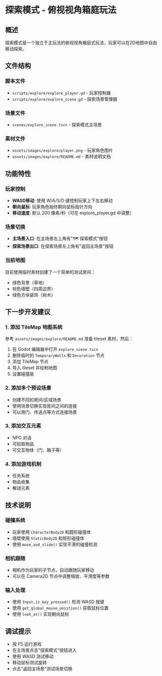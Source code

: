 # 探索模式 - 俯视视角箱庭玩法

## 概述
探索模式是一个独立于主玩法的俯视视角箱庭式玩法，玩家可以在2D地图中自由移动探索。

## 文件结构

### 脚本文件
- `scripts/explore/explore_player.gd` - 玩家控制器
- `scripts/explore/explore_scene.gd` - 探索场景管理器

### 场景文件
- `scenes/explore_scene.tscn` - 探索模式主场景

### 素材文件
- `assets/images/explore/player.png` - 玩家角色图片
- `assets/images/explore/README.md` - 素材说明文档

## 功能特性

### 玩家控制
- **WASD移动**: 使用 W/A/S/D 键控制玩家上下左右移动
- **朝向鼠标**: 玩家角色始终朝向鼠标指针方向
- **移动速度**: 默认 200 像素/秒（可在 explore_player.gd 中调整）

### 场景切换
- **主场景入口**: 在主场景左上角有"🗺️ 探索模式"按钮
- **探索场景出口**: 在探索场景左上角有"返回主场景"按钮

### 当前地图
目前使用临时素材创建了一个简单的测试房间：
- 绿色背景（草地）
- 棕色墙壁（四周边界）
- 绿色方块装饰（树木）

## 下一步开发建议

### 1. 添加 TileMap 地图系统
参考 `assets/images/explore/README.md` 准备 tileset 素材，然后：
1. 在 Godot 编辑器中打开 `explore_scene.tscn`
2. 删除临时的 `TemporaryWalls` 和 `Decoration` 节点
3. 添加 TileMap 节点
4. 导入 tileset 并绘制地图
5. 设置碰撞层

### 2. 添加多个预设场景
- 创建不同的房间/区域场景
- 使用场景切换实现房间之间的连接
- 可以用门、传送点等方式连接场景

### 3. 添加交互元素
- NPC 对话
- 可拾取物品
- 可交互物体（门、箱子等）

### 4. 添加游戏机制
- 任务系统
- 物品收集
- 解谜元素

## 技术说明

### 碰撞系统
- 玩家使用 `CharacterBody2D` 和圆形碰撞体
- 墙壁使用 `StaticBody2D` 和矩形碰撞体
- 使用 `move_and_slide()` 实现平滑的碰撞检测

### 相机跟随
- 相机作为玩家的子节点，自动跟随玩家移动
- 可以在 Camera2D 节点中调整缩放、平滑度等参数

### 输入处理
- 使用 `Input.is_key_pressed()` 检测 WASD 按键
- 使用 `get_global_mouse_position()` 获取鼠标位置
- 使用 `look_at()` 实现朝向鼠标

## 调试提示
- 按 F5 运行游戏
- 在主场景点击"探索模式"按钮进入
- 使用 WASD 测试移动
- 移动鼠标测试旋转
- 点击"返回主场景"测试场景切换
